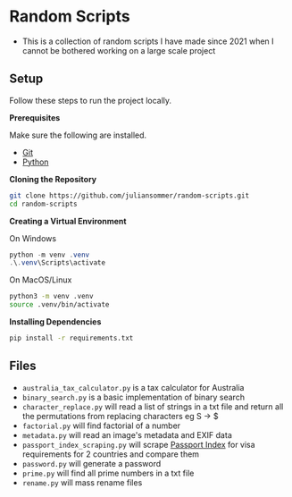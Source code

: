 # Random Scripts

- This is a collection of random scripts I have made since 2021 when I cannot be bothered working on a large scale project

## Setup

Follow these steps to run the project locally.

**Prerequisites**

Make sure the following are installed.

- [Git](https://git-scm.com)
- [Python](https://www.python.org)

**Cloning the Repository**

```bash
git clone https://github.com/juliansommer/random-scripts.git
cd random-scripts
```

**Creating a Virtual Environment**

On Windows
```powershell
python -m venv .venv
.\.venv\Scripts\activate
```

On MacOS/Linux
```bash
python3 -m venv .venv
source .venv/bin/activate
```

**Installing Dependencies**

```bash
pip install -r requirements.txt
```

## Files

- `australia_tax_calculator.py` is a tax calculator for Australia
- `binary_search.py` is a basic implementation of binary search
- `character_replace.py` will read a list of strings in a txt file and return all the permutations from replacing characters eg S -> $
- `factorial.py` will find factorial of a number
- `metadata.py` will read an image's metadata and EXIF data
- `passport_index_scraping.py` will scrape [Passport Index](https://www.passportindex.org/) for visa requirements for 2 countries and compare them
- `password.py` will generate a password
- `prime.py` will find all prime numbers in a txt file
- `rename.py` will mass rename files
